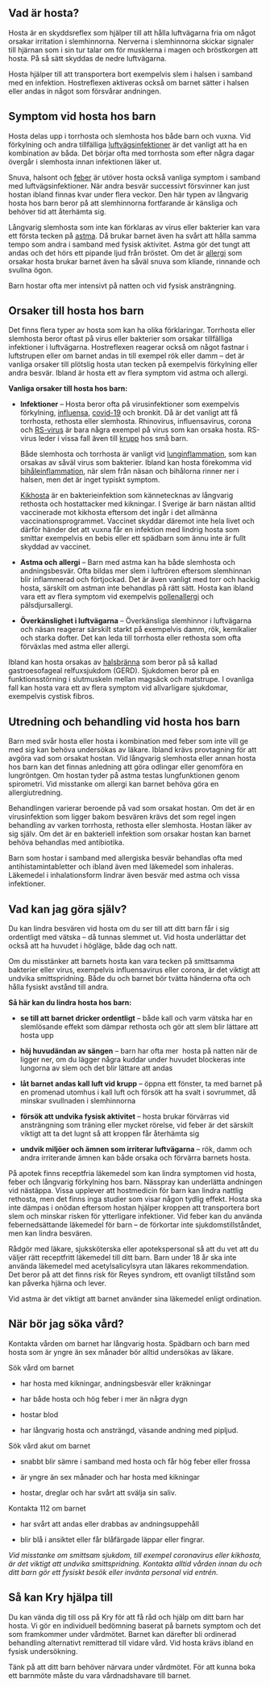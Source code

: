 Vad är hosta?
-------------

Hosta är en skyddsreflex som hjälper till att hålla luftvägarna fria om något orsakar irritation i slemhinnorna. Nerverna i slemhinnorna skickar signaler till hjärnan som i sin tur talar om för musklerna i magen och bröstkorgen att hosta. På så sätt skyddas de nedre luftvägarna.

Hosta hjälper till att transportera bort exempelvis slem i halsen i samband med en infektion. Hostreflexen aktiveras också om barnet sätter i halsen eller andas in något som försvårar andningen.

Symptom vid hosta hos barn
--------------------------

Hosta delas upp i torrhosta och slemhosta hos både barn och vuxna. Vid förkylning och andra tillfälliga [luftvägsinfektioner](https://www.kry.se/fakta/infektioner/luftvagsinfektioner/ "luftvagsinfektioner") är det vanligt att ha en kombination av båda. Det börjar ofta med torrhosta som efter några dagar övergår i slemhosta innan infektionen läker ut.

Snuva, halsont och [feber](https://www.kry.se/fakta/infektioner/feber/ "feber") är utöver hosta också vanliga symptom i samband med luftvägsinfektioner. När andra besvär successivt försvinner kan just hostan ibland finnas kvar under flera veckor. Den här typen av långvarig hosta hos barn beror på att slemhinnorna fortfarande är känsliga och behöver tid att återhämta sig.

Långvarig slemhosta som inte kan förklaras av virus eller bakterier kan vara ett första tecken på [astma](https://www.kry.se/fakta/lungsjukdomar/astma/ "astma"). Då brukar barnet även ha svårt att hålla samma tempo som andra i samband med fysisk aktivitet. Astma gör det tungt att andas och det hörs ett pipande ljud från bröstet. Om det är [allergi](https://www.kry.se/fakta/allergier/allergi/ "allergi") som orsakar hosta brukar barnet även ha såväl snuva som kliande, rinnande och svullna ögon.

Barn hostar ofta mer intensivt på natten och vid fysisk ansträngning.

Orsaker till hosta hos barn
---------------------------

Det finns flera typer av hosta som kan ha olika förklaringar. Torrhosta eller slemhosta beror oftast på virus eller bakterier som orsakar tillfälliga infektioner i luftvägarna. Hostreflexen reagerar också om något fastnar i luftstrupen eller om barnet andas in till exempel rök eller damm – det är vanliga orsaker till plötslig hosta utan tecken på exempelvis förkylning eller andra besvär. Ibland är hosta ett av flera symptom vid astma och allergi.

**Vanliga orsaker till hosta hos barn:**

*   **Infektioner** – Hosta beror ofta på virusinfektioner som exempelvis förkylning, [influensa](https://www.kry.se/fakta/infektioner/influensa/ "influensa"), [covid-19](https://www.kry.se/fakta/infektioner/coronavirus/ "covid-19") och bronkit. Då är det vanligt att få torrhosta, rethosta eller slemhosta. Rhinovirus, influensavirus, corona och [RS-virus](https://www.kry.se/fakta/infektioner/rs-virus/ "rs-virus") är bara några exempel på virus som kan orsaka hosta. RS-virus leder i vissa fall även till [krupp](https://www.kry.se/fakta/barnsjukdomar/krupp/ "krupp") hos små barn.
    
    Både slemhosta och torrhosta är vanligt vid [lunginflammation](https://www.kry.se/fakta/lungsjukdomar/lunginflammation/ "lunginflammation"), som kan orsakas av såväl virus som bakterier. Ibland kan hosta förekomma vid [bihåleinflammation](https://www.kry.se/fakta/oron-nasa-hals/bihaleinflammation/ "bihaleinflammation"), när slem från näsan och bihålorna rinner ner i halsen, men det är inget typiskt symptom.
    
    [Kikhosta](https://www.kry.se/fakta/infektioner/kikhosta/ "kikhosta") är en bakterieinfektion som kännetecknas av långvarig rethosta och hostattacker med kikningar. I Sverige är barn nästan alltid vaccinerade mot kikhosta eftersom det ingår i det allmänna vaccinationsprogrammet. Vaccinet skyddar däremot inte hela livet och därför händer det att vuxna får en infektion med lindrig hosta som smittar exempelvis en bebis eller ett spädbarn som ännu inte är fullt skyddad av vaccinet.
    
*   **Astma och allergi** – Barn med astma kan ha både slemhosta och andningsbesvär. Ofta bildas mer slem i luftrören eftersom slemhinnan blir inflammerad och förtjockad. Det är även vanligt med torr och hackig hosta, särskilt om astman inte behandlas på rätt sätt. Hosta kan ibland vara ett av flera symptom vid exempelvis [pollenallergi](https://www.kry.se/fakta/allergier/pollenallergi/ "pollenallergi") och pälsdjursallergi.
    
*   **Överkänslighet i luftvägarna** – Överkänsliga slemhinnor i luftvägarna och näsan reagerar särskilt starkt på exempelvis damm, rök, kemikalier och starka dofter. Det kan leda till torrhosta eller rethosta som ofta förväxlas med astma eller allergi.
    

Ibland kan hosta orsakas av [halsbränna](https://www.kry.se/fakta/mage-och-tarm/halsbranna/ "halsbranna") som beror på så kallad gastroesofageal relfuxsjukdom (GERD). Sjukdomen beror på en funktionsstörning i slutmuskeln mellan magsäck och matstrupe. I ovanliga fall kan hosta vara ett av flera symptom vid allvarligare sjukdomar, exempelvis cystisk fibros.

Utredning och behandling vid hosta hos barn
-------------------------------------------

Barn med svår hosta eller hosta i kombination med feber som inte vill ge med sig kan behöva undersökas av läkare. Ibland krävs provtagning för att avgöra vad som orsakat hostan. Vid långvarig slemhosta eller annan hosta hos barn kan det finnas anledning att göra odlingar eller genomföra en lungröntgen. Om hostan tyder på astma testas lungfunktionen genom spirometri. Vid misstanke om allergi kan barnet behöva göra en allergiutredning.

Behandlingen varierar beroende på vad som orsakat hostan. Om det är en virusinfektion som ligger bakom besvären krävs det som regel ingen behandling av varken torrhosta, rethosta eller slemhosta. Hostan läker av sig själv. Om det är en bakteriell infektion som orsakar hostan kan barnet behöva behandlas med antibiotika.

Barn som hostar i samband med allergiska besvär behandlas ofta med antihistamintabletter och ibland även med läkemedel som inhaleras. Läkemedel i inhalationsform lindrar även besvär med astma och vissa infektioner.

Vad kan jag göra själv?
-----------------------

Du kan lindra besvären vid hosta om du ser till att ditt barn får i sig ordentligt med vätska – då tunnas slemmet ut. Vid hosta underlättar det också att ha huvudet i högläge, både dag och natt.

Om du misstänker att barnets hosta kan vara tecken på smittsamma bakterier eller virus, exempelvis influensavirus eller corona, är det viktigt att undvika smittspridning. Både du och barnet bör tvätta händerna ofta och hålla fysiskt avstånd till andra.

**Så här kan du lindra hosta hos barn:**

*   **se till att barnet dricker ordentligt** – både kall och varm vätska har en slemlösande effekt som dämpar rethosta och gör att slem blir lättare att hosta upp
    
*   **höj huvudändan av sängen** – barn har ofta mer  hosta på natten när de ligger ner, om du lägger några kuddar under huvudet blockeras inte lungorna av slem och det blir lättare att andas
    
*   **låt barnet andas kall luft vid krupp** – öppna ett fönster, ta med barnet på en promenad utomhus i kall luft och försök att ha svalt i sovrummet, då minskar svullnaden i slemhinnorna
    
*   **försök att undvika fysisk aktivitet** – hosta brukar förvärras vid ansträngning som träning eller mycket rörelse, vid feber är det särskilt viktigt att ta det lugnt så att kroppen får återhämta sig
    
*   **undvik miljöer och ämnen som irriterar luftvägarna** – rök, damm och andra irriterande ämnen kan både orsaka och förvärra barnets hosta.
    

På apotek finns receptfria läkemedel som kan lindra symptomen vid hosta, feber och långvarig förkylning hos barn. Nässpray kan underlätta andningen vid nästäppa. Vissa upplever att hostmedicin för barn kan lindra nattlig rethosta, men det finns inga studier som visar någon tydlig effekt. Hosta ska inte dämpas i onödan eftersom hostan hjälper kroppen att transportera bort slem och minskar risken för ytterligare infektioner. Vid feber kan du använda febernedsättande läkemedel för barn – de förkortar inte sjukdomstillståndet, men kan lindra besvären.

Rådgör med läkare, sjuksköterska eller apotekspersonal så att du vet att du väljer rätt receptfritt läkemedel till ditt barn. Barn under 18 år ska inte använda läkemedel med acetylsalicylsyra utan läkares rekommendation. Det beror på att det finns risk för Reyes syndrom, ett ovanligt tillstånd som kan påverka hjärna och lever.

Vid astma är det viktigt att barnet använder sina läkemedel enligt ordination.

När bör jag söka vård?
----------------------

Kontakta vården om barnet har långvarig hosta. Spädbarn och barn med hosta som är yngre än sex månader bör alltid undersökas av läkare.

Sök vård om barnet

*   har hosta med kikningar, andningsbesvär eller kräkningar
    
*   har både hosta och hög feber i mer än några dygn
    
*   hostar blod
    
*   har långvarig hosta och ansträngd, väsande andning med pipljud.
    

Sök vård akut om barnet

*   snabbt blir sämre i samband med hosta och får hög feber eller frossa
    
*   är yngre än sex månader och har hosta med kikningar
    
*   hostar, dreglar och har svårt att svälja sin saliv.
    

Kontakta 112 om barnet

*   har svårt att andas eller drabbas av andningsuppehåll
    
*   blir blå i ansiktet eller får blåfärgade läppar eller fingrar.
    

_Vid misstanke om smittsam sjukdom, till exempel coronavirus eller kikhosta, är det viktigt att undvika smittspridning. Kontakta alltid vården innan du och ditt barn gör ett fysiskt besök eller invänta personal vid entrén._

Så kan Kry hjälpa till
----------------------

Du kan vända dig till oss på Kry för att få råd och hjälp om ditt barn har hosta. Vi gör en individuell bedömning baserat på barnets symptom och det som framkommer under vårdmötet. Barnet kan därefter bli ordinerad behandling alternativt remitterad till vidare vård. Vid hosta krävs ibland en fysisk undersökning.

Tänk på att ditt barn behöver närvara under vårdmötet. För att kunna boka ett barnmöte måste du vara vårdnadshavare till barnet.
